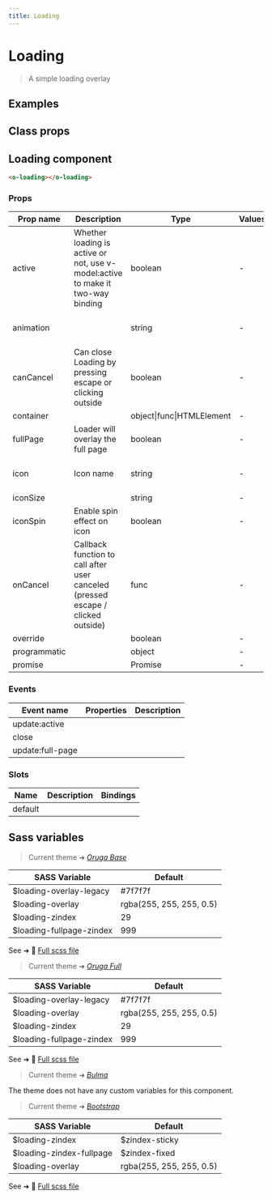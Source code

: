 ```yaml
---
title: Loading
---
```


# Loading

<div class="vp-doc">

> A simple loading overlay

<Carbon />
</div>

<div class="vp-example">

## Examples

<example-loading />

</div>
<div class="vp-example">

## Class props

<inspector-loading-viewer />

</div>

<div class="vp-doc">

## Loading component

```html
<o-loading></o-loading>
```

### Props

| Prop name    | Description                                                                      | Type                      | Values | Default                                                                                                                                              |
| ------------ | -------------------------------------------------------------------------------- | ------------------------- | ------ | ---------------------------------------------------------------------------------------------------------------------------------------------------- |
| active       | Whether loading is active or not, use v-model:active to make it two-way binding  | boolean                   | -      |                                                                                                                                                      |
| animation    |                                                                                  | string                    | -      | <div><small>From <b>config</b>:</small></div><code style='white-space: nowrap; padding: 0;'> loading: {<br>&nbsp;&nbsp;animation: 'fade'<br>}</code> |
| canCancel    | Can close Loading by pressing escape or clicking outside                         | boolean                   | -      | false                                                                                                                                                |
| container    |                                                                                  | object\|func\|HTMLElement | -      |                                                                                                                                                      |
| fullPage     | Loader will overlay the full page                                                | boolean                   | -      | true                                                                                                                                                 |
| icon         | Icon name                                                                        | string                    | -      | <div><small>From <b>config</b>:</small></div><code style='white-space: nowrap; padding: 0;'> loading: {<br>&nbsp;&nbsp;icon: 'loading'<br>}</code>   |
| iconSize     |                                                                                  | string                    | -      | 'medium'                                                                                                                                             |
| iconSpin     | Enable spin effect on icon                                                       | boolean                   | -      | true                                                                                                                                                 |
| onCancel     | Callback function to call after user canceled (pressed escape / clicked outside) | func                      | -      | Default function (see source code)                                                                                                                   |
| override     |                                                                                  | boolean                   | -      |                                                                                                                                                      |
| programmatic |                                                                                  | object                    | -      |                                                                                                                                                      |
| promise      |                                                                                  | Promise                   | -      |                                                                                                                                                      |

### Events

| Event name       | Properties | Description |
| ---------------- | ---------- | ----------- |
| update:active    |            |
| close            |            |
| update:full-page |            |

### Slots

| Name    | Description | Bindings |
| ------- | ----------- | -------- |
| default |             |          |

</div>

<div class="vp-doc">

## Sass variables

<div class="theme-orugabase">

> Current theme ➜ _[Oruga Base](https://github.com/oruga-ui/theme-oruga)_

| SASS Variable            | Default                  |
| ------------------------ | ------------------------ |
| $loading-overlay-legacy  | #7f7f7f                  |
| $loading-overlay         | rgba(255, 255, 255, 0.5) |
| $loading-zindex          | 29                       |
| $loading-fullpage-zindex | 999                      |

See ➜ 📄 [Full scss file](https://github.com/oruga-ui/theme-oruga/tree/main/src/assets/scss/components/_loading.scss)

</div><div class="theme-orugafull">

> Current theme ➜ _[Oruga Full](https://github.com/oruga-ui/theme-oruga)_

| SASS Variable            | Default                  |
| ------------------------ | ------------------------ |
| $loading-overlay-legacy  | #7f7f7f                  |
| $loading-overlay         | rgba(255, 255, 255, 0.5) |
| $loading-zindex          | 29                       |
| $loading-fullpage-zindex | 999                      |

See ➜ 📄 [Full scss file](https://github.com/oruga-ui/theme-oruga/tree/main/src/assets/scss/components/_loading.scss)

</div><div class="theme-bulma">

> Current theme ➜ _[Bulma](https://github.com/oruga-ui/theme-bulma)_

<p>The theme does not have any custom variables for this component.</p>
</div><div class="theme-bootstrap">

> Current theme ➜ _[Bootstrap](https://github.com/oruga-ui/theme-bootstrap)_

| SASS Variable            | Default                  |
| ------------------------ | ------------------------ |
| $loading-zindex          | $zindex-sticky           |
| $loading-zindex-fullpage | $zindex-fixed            |
| $loading-overlay         | rgba(255, 255, 255, 0.5) |

See ➜ 📄 [Full scss file](https://github.com/oruga-ui/theme-bootstrap/tree/main/src/assets/scss/components/_loading.scss)

</div>

</div>
